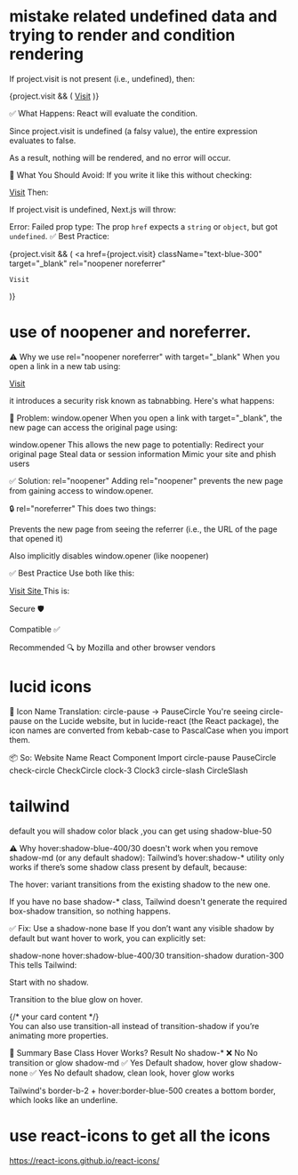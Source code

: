 # mistake related undefined data and trying to render and condition rendering 

If project.visit is not present (i.e., undefined), then:

{project.visit && (
  <a href={project.visit}>Visit</a>
)}

✅ What Happens:
React will evaluate the condition.

Since project.visit is undefined (a falsy value), the entire expression evaluates to false.

As a result, nothing will be rendered, and no error will occur.

🛑 What You Should Avoid:
If you write it like this without checking:

<a href={project.visit}>Visit</a>
Then:

If project.visit is undefined, Next.js will throw:

Error: Failed prop type: The prop `href` expects a `string` or `object`, but got `undefined`.
✅ Best Practice:

{project.visit && (
  <a
    href={project.visit}
    className="text-blue-300"
    target="_blank"
    rel="noopener noreferrer"
  >
    Visit
  </a>
)}

# use of noopener and noreferrer.
⚠️ Why we use rel="noopener noreferrer" with target="_blank"
When you open a link in a new tab using:

<a href="..." target="_blank">Visit</a>

it introduces a security risk known as tabnabbing. Here's what happens:

🧨 Problem: window.opener
When you open a link with target="_blank", the new page can access the original page using:

window.opener
This allows the new page to potentially:
Redirect your original page
Steal data or session information
Mimic your site and phish users

✅ Solution: rel="noopener"
Adding rel="noopener" prevents the new page from gaining access to window.opener.

🔒 rel="noreferrer"
This does two things:

Prevents the new page from seeing the referrer (i.e., the URL of the page that opened it)

Also implicitly disables window.opener (like noopener)

✅ Best Practice
Use both like this:

<a href="https://example.com" target="_blank" rel="noopener noreferrer">
  Visit Site
</a>
This is:

Secure 🛡️

Compatible ✅

Recommended 🔍 by Mozilla and other browser vendors

# lucid icons 
🔄 Icon Name Translation: circle-pause → PauseCircle
You're seeing circle-pause on the Lucide website, but in lucide-react (the React package), the icon names are converted from kebab-case to PascalCase when you import them.

📦 So:
Website Name	React Component Import
circle-pause	PauseCircle
check-circle	CheckCircle
clock-3	Clock3
circle-slash	CircleSlash
# tailwind
default you will shadow color black ,you can get using shadow-blue-50

⚠️ Why hover:shadow-blue-400/30 doesn't work when you remove shadow-md (or any default shadow):
Tailwind’s hover:shadow-* utility only works if there’s some shadow class present by default, because:

The hover: variant transitions from the existing shadow to the new one.

If you have no base shadow-* class, Tailwind doesn't generate the required box-shadow transition, so nothing happens.

✅ Fix: Use a shadow-none base
If you don’t want any visible shadow by default but want hover to work, you can explicitly set:

shadow-none hover:shadow-blue-400/30 transition-shadow duration-300
This tells Tailwind:

Start with no shadow.

Transition to the blue glow on hover.

<div className="shadow-none hover:shadow-blue-400/30 transition-shadow duration-300 ...">
  {/* your card content */}
</div>
You can also use transition-all instead of transition-shadow if you’re animating more properties.

🎯 Summary
Base Class	Hover Works?	Result
No shadow-*	❌ No	No transition or glow
shadow-md	✅ Yes	Default shadow, hover glow
shadow-none	✅ Yes	No default shadow, clean look, hover glow works

Tailwind's border-b-2 + hover:border-blue-500 creates a bottom border, which looks like an underline.

# use react-icons to get all the icons 
https://react-icons.github.io/react-icons/